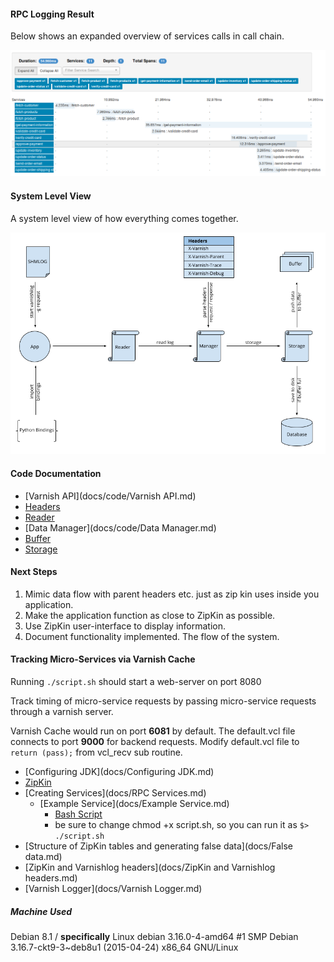 #### RPC Logging Result ####

Below shows an expanded overview of services calls in call chain.

![rpc call chain](images/services-expanded.png)

#### System Level View ####

A system level view of how everything comes together.

![system diagram](images/system-diagram.png)

#### Code Documentation ####

* [Varnish API](docs/code/Varnish API.md)
* [Headers](docs/code/Headers.md)
* [Reader](docs/code/Reader.md)
* [Data Manager](docs/code/Data Manager.md)
* [Buffer](docs/code/Buffer.md)
* [Storage](docs/code/Storage.md)

#### Next Steps ####

1. Mimic data flow with parent headers etc. just as zip kin uses inside you application.
2. Make the application function as close to ZipKin as possible.
3. Use ZipKin user-interface to display information.
4. Document functionality implemented. The flow of the system.


#### Tracking Micro-Services via Varnish Cache ####

Running ``./script.sh`` should start a web-server on port 8080

Track timing of micro-service requests by passing micro-service requests through a varnish server.

Varnish Cache would run on port **6081** by default. The default.vcl file connects to port **9000** for backend requests. Modify default.vcl file to ``return (pass);`` from vcl_recv sub routine.

* [Configuring JDK](docs/Configuring JDK.md)
* [ZipKin](docs/ZipKin.md)
* [Creating Services](docs/RPC Services.md)
  * [Example Service](docs/Example Service.md)
    * [Bash Script](script.sh)
     * be sure to change chmod +x script.sh, so you can run it as ``$> ./script.sh``
* [Structure of ZipKin tables and generating false data](docs/False data.md)
* [ZipKin and Varnishlog headers](docs/ZipKin and Varnishlog headers.md)
* [Varnish Logger](docs/Varnish Logger.md)


##### Machine Used #####

Debian 8.1 / **specifically** Linux debian 3.16.0-4-amd64 #1 SMP Debian 3.16.7-ckt9-3~deb8u1 (2015-04-24) x86_64 GNU/Linux

